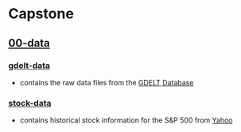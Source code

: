 # Capstone

## [00-data](https://github.com/typaint/capstone/tree/main/00-data) 
### [gdelt-data]()
- contains the raw data files from the [GDELT Database]()
### [stock-data]() 
- contains historical stock information for the S&P 500 from [Yahoo]()
